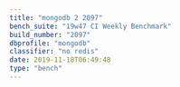 ```yaml
---
title: "mongodb 2 2097"
bench_suite: "19w47 CI Weekly Benchmark"
build_number: "2097"
dbprofile: "mongodb"
classifier: "no redis"
date: 2019-11-18T06:49:48
type: "bench"
---
```

